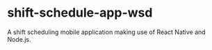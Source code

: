 # shift-schedule-app-wsd
A shift scheduling mobile application making use of React Native and Node.js.


